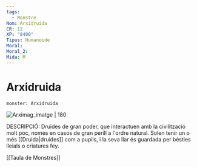 ```yaml
---
tags:
  - Monstre
Nom: Arxidruida
CR: 12
XP: "8400"
Tipus: Humanoide
Moral: 
Moral_2: 
Mida: M
---
```

# Arxidruida

```statblock
monster: Arxidruida
```

![Arximag_imatge | 180](https://static.wikia.nocookie.net/creaturequest/images/3/31/426_Archdruid.png/revision/latest?cb=20170419180856)

DESCRIPCIÓ: 
Druides de gran poder, que interactuen amb la civilització molt poc, només en casos de gran perill a l'ordre natural. Solen tenir un o més [[Druida|druides]] com a pupils, i la seva llar és guardada per bèsties lleials o criatures fey.

[[Taula de Monstres]]


